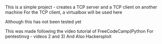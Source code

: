 This is a simple project - creates a TCP server and a TCP client on another machine
For the TCP client, a virtualbox will be used here

Although this has not been tested yet

This was made following the video tutorial of FreeCodeCamp(Python For pentestinvg - videos 2 and 3)
And Also Hackersploit
